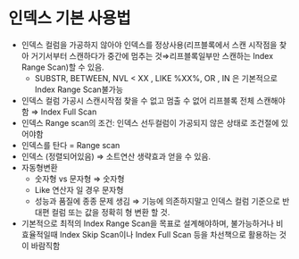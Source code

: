 # 인덱스 기본 사용법

- 인덱스 컬럼을 가공하지 않아야 인덱스를 정상사용(리프블록에서 스캔 시작점을 찾아 거기서부터 스캔하다가 중간에 멈추는 것⇒리프블록일부만 스캔하는 Index Range Scan)할 수 있음.
    - SUBSTR, BETWEEN,  NVL < XX , LIKE %XX%,  OR , IN 은 기본적으로 Index Range Scan불가능
- 인덱스 컬럼 가공시 스캔시작점 찾을 수 없고 멈출 수 없어 리프블록 전체 스캔해야함 ⇒ Index Full Scan
- 인덱스 Range scan의 조건: 인덱스 선두컬럼이 가공되지 않은 상태로 조건절에 있어야함
- 인덱스를 탄다 = Range scan
- 인덱스 (정렬되어있음) ⇒ 소트연산 생략효과 얻을 수 있음.
- 자동형변환
    - 숫자형  vs 문자형 ⇒ 숫자형
    - Like 연산자 일 경우 문자형
    - 성능과 품질에 종종 문제 생김 ⇒ 기능에 의존하지말고 인덱스 컬럼 기준으로 반대편 컬럼 또는 값을 정확히 형 변환 할 것.
- 기본적으로 최적의 Index Range Scan을 목표로 설계해야하며, 불가능하거나 비효율적일때 Index Skip Scan이나 Index Full Scan 등을 차선책으로 활용하는 것이 바람직함
